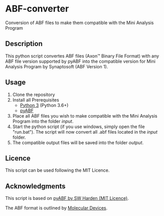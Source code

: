 # ABF-converter
Conversion of ABF files to make them compatible with the Mini Analysis Program

## Description
This python script convertes ABF files (Axon™ Binary File Format) with any ABF file version supported by pyABF into
the compatible version for Mini Analysis Program by Synaptosoft (ABF Version 1).

## Usage
1. Clone the repository
2. Install all Prerequisites
   - [Python 3](https://www.python.org/downloads/) (Python 3.6+)
   - [pyABF](https://swharden.com/pyabf/tutorial/)
5. Place all ABF files you wish to make compatible with the Mini Analysis Program into the folder _input_.
6. Start the python script (if you use windows, simply open the file "run.bat"). The script will now convert all .abf files located in the _input_ folder.
8. The compatible output files will be saved into the folder _output_.

## Licence
This script can be used following the MIT Licence.

## Acknowledgments
This script is based on [pyABF by SW Harden (MIT Licence)](https://pypi.org/project/pyabf/).

The ABF format is outlined by [Molecular Devices](https://mdc.custhelp.com/euf/assets/software/FSP_ABFHelp_2.03.pdf).
